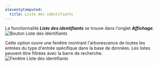 ```yaml
---
eleventyComputed:
  title: Liste des identifiants
---
```

La fonctionnalité ***Liste des identifiants*** se trouve dans l'onglet ***Affichage***.  
![Bouton Liste des identifiants](https://webdevolutions.azureedge.net/docs/fr/rdm/mac/RDMMac0008.png) 

Cette option ouvre une fenêtre montrant l'arborescence de toutes les entrées du type d'entrée spécifique dans la base de données. Les listes peuvent être filtrées avec la barre de recherche.  
![Fenêtre Liste des identifiants](https://webdevolutions.azureedge.net/docs/fr/rdm/mac/RDMMac0009.png) 
